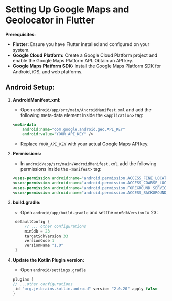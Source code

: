 # Setting Up Google Maps and Geolocator in Flutter

**Prerequisites:**

* **Flutter:** Ensure you have Flutter installed and configured on your system.
* **Google Cloud Platform:** Create a Google Cloud Platform project and enable the Google Maps Platform API. Obtain an API key.
* **Google Maps Platform SDK:** Install the Google Maps Platform SDK for Android, iOS, and web platforms.

## Android Setup: 

1. **AndroidManifest.xml:**
   * Open `android/app/src/main/AndroidManifest.xml` and add the following meta-data element inside the `<application>` tag:

   ```xml
   <meta-data
       android:name="com.google.android.geo.API_KEY"
       android:value="YOUR_API_KEY" />
   ```

   * Replace `YOUR_API_KEY` with your actual Google Maps API key.

2. **Permissions:**
   * In `android/app/src/main/AndroidManifest.xml`, add the following permissions inside the `<manifest>` tag:

   ```xml
   <uses-permission android:name="android.permission.ACCESS_FINE_LOCATION" />
   <uses-permission android:name="android.permission.ACCESS_COARSE_LOCATION" />
   <uses-permission android:name="android.permission.FOREGROUND_SERVICE" />
   <uses-permission android:name="android.permission.ACCESS_BACKGROUND_LOCATION" />
   ```

3. **build.gradle:**
   * Open `android/app/build.gradle` and set the `minSdkVersion` to 23:

   ```groovy
    defaultConfig {
        // ... other configurations
        minSdk = 23
        targetSdkVersion 33
        versionCode 1
        versionName "1.0"
    }
   ```

4. **Update the Kotlin Plugin version:**
   * Open `android/settings.gradle`
   ```groovy
   plugins {
   // ...other configurations
    id "org.jetbrains.kotlin.android" version "2.0.20" apply false
   }
```